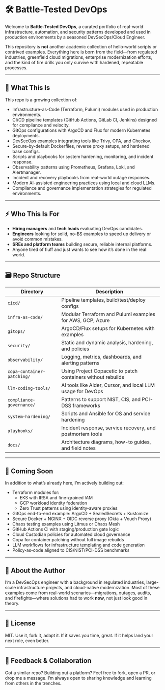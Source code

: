# 🛠️ Battle-Tested DevOps

Welcome to **Battle-Tested DevOps**, a curated portfolio of real-world infrastructure, automation, and security patterns developed and used in production environments by a seasoned DevSecOps/Cloud Engineer.

This repository is **not** another academic collection of hello-world scripts or contrived examples. Everything here is born from the field—from regulated industries, greenfield cloud migrations, enterprise modernization efforts, and the kind of fire drills you only survive with hardened, repeatable processes.

---

## 🎯 What This Is

This repo is a growing collection of:

- Infrastructure-as-Code (Terraform, Pulumi) modules used in production environments.
- CI/CD pipeline templates (GitHub Actions, GitLab CI, Jenkins) designed for compliance and velocity.
- GitOps configurations with ArgoCD and Flux for modern Kubernetes deployments.
- DevSecOps examples integrating tools like Trivy, OPA, and Checkov.
- Secure-by-default Dockerfiles, reverse proxy setups, and hardened base configs.
- Scripts and playbooks for system hardening, monitoring, and incident response.
- Observability patterns using Prometheus, Grafana, Loki, and Alertmanager.
- Incident and recovery playbooks from real-world outage responses.
- Modern AI-assisted engineering practices using local and cloud LLMs.
- Compliance and governance implementation strategies for regulated environments.

---

## ⚡ Who This Is For

- **Hiring managers** and **tech leads** evaluating DevOps candidates.
- **Engineers** looking for solid, no-BS examples to speed up delivery or avoid common mistakes.
- **SREs and platform teams** building secure, reliable internal platforms.
- Anyone tired of fluff and just wants to see how it’s done in the real world.

---

## 🗃️ Repo Structure

| Directory                | Description |
|--------------------------|-------------|
| `cicd/`                  | Pipeline templates, build/test/deploy configs |
| `infra-as-code/`         | Modular Terraform and Pulumi examples for AWS, GCP, Azure |
| `gitops/`                | ArgoCD/Flux setups for Kubernetes with examples |
| `security/`              | Static and dynamic analysis, hardening, and policies |
| `observability/`         | Logging, metrics, dashboards, and alerting patterns |
| `copa-container-patching/` | Using Project Copacetic to patch containers without rebuilds |
| `llm-coding-tools/`      | AI tools like Aider, Cursor, and local LLM usage for DevOps |
| `compliance-governance/` | Patterns to support NIST, CIS, and PCI-DSS frameworks |
| `system-hardening/`      | Scripts and Ansible for OS and service hardening |
| `playbooks/`             | Incident response, service recovery, and postmortem tools |
| `docs/`                  | Architecture diagrams, how-to guides, and field notes |

---

## 🧠 Coming Soon

In addition to what’s already here, I’m actively building out:

- Terraform modules for:
  - EKS with IRSA and fine-grained IAM
  - GCP workload identity federation
  - Zero Trust patterns using identity-aware proxies
- GitOps end-to-end example: ArgoCD + SealedSecrets + Kustomize
- Secure Docker + NGINX + OIDC reverse proxy (Okta + Vouch Proxy)
- Chaos testing examples using Litmus or Chaos Mesh
- GitHub Actions CI with staging/production gate logic
- Cloud Custodian policies for automated cloud governance
- Copa for container patching without full image rebuilds
- LLM workflows for infrastructure templating and code generation
- Policy-as-code aligned to CIS/NIST/PCI-DSS benchmarks

---

## 🤝 About the Author

I’m a DevSecOps engineer with a background in regulated industries, large-scale infrastructure projects, and cloud-native modernization. Most of these examples come from real-world scenarios—migrations, outages, audits, and firefights—where solutions had to work **now**, not just look good in theory.

---

## 🪪 License

MIT. Use it, fork it, adapt it. If it saves you time, great. If it helps land your next role, even better.

---

## 💬 Feedback & Collaboration

Got a similar repo? Building out a platform? Feel free to fork, open a PR, or drop me a message. I’m always open to sharing knowledge and learning from others in the trenches.
